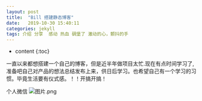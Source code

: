 ```yaml
---
layout: post
title:  "Bill 搭建静态博客"
date:   2019-10-30 15:40:11
categories: jekyll
tags: 介绍 分享  感动 热血 碉堡了 激动的心，颤抖的手
---
```


* content
{:toc}
 
一直以来都想搭建一个自己的博客，但是近半年做项目太忙.现在有点时间学习了,准备吧自己对产品的想法总结发布上来，供日后学习。也希望自己有一个学习的习惯。毕竟生活要有仪式感。！！开搞开搞！
 


个人微信
![图片.png](https://timgsa.baidu.com/timg?image&quality=80&size=b9999_10000&sec=1573026337&di=9bd55c553ec0c869994ce7712de5d8f6&imgtype=jpg&er=1&src=http%3A%2F%2F0.rc.xiniu.com%2Fg2%2FM00%2F0E%2FBD%2FCgAGe1mouxqAGdYrAACxeqzzP9M642.jpg)

